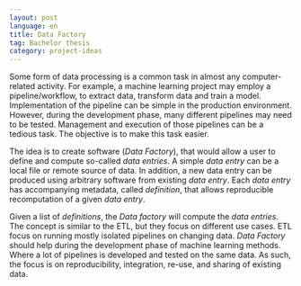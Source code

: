 ```yaml
---
layout: post
language: en
title: Data Factory
tag: Bachelor thesis
category: project-ideas
---
```


Some form of data processing is a common task in almost any computer-related activity.
For example, a machine learning project may employ a pipeline/workflow, to extract data, transform data and train a model.
Implementation of the pipeline can be simple in the production environment.
However, during the development phase, many different pipelines may need to be tested.
Management and execution of those pipelines can be a tedious task.
The objective is to make this task easier.

<!-- more -->

The idea is to create software (*Data Factory*), that would allow a user to define and compute so-called *data entries*.
A simple *data entry* can be a local file or remote source of data. 
In addition, a new data entry can be produced using arbitrary software from existing *data entry*. 
Each *data entry* has accompanying metadata, called *definition*, that allows reproducible recomputation of a given *data entry*.

Given a list of *definitions*, the *Data factory* will compute the *data entries*.
The concept is similar to the ETL, but they focus on different use cases.
ETL focus on running mostly isolated pipelines on changing data.
*Data Factory* should help during the development phase of machine learning methods. 
Where a lot of pipelines is developed and tested on the same data.
As such, the focus is on reproducibility,  integration, re-use, and sharing of existing data.
